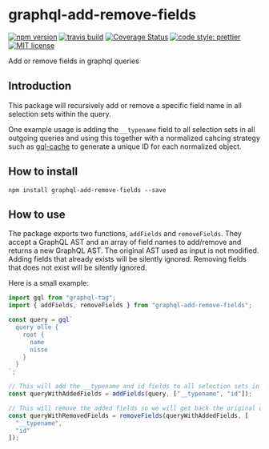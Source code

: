 # graphql-add-remove-fields

[![npm version][version-image]][version-url]
[![travis build][travis-image]][travis-url]
[![Coverage Status][coveralls-image]][coveralls-url]
[![code style: prettier][prettier-image]][prettier-url]
[![MIT license][license-image]][license-url]

Add or remove fields in graphql queries

## Introduction

This package will recursively add or remove a specific field name in all selection sets within the query.

One example usage is adding the `__typename` field to all selection sets in all outgoing queries and using this together with a normalized cahcing strategy such as [gql-cache](https://www.npmjs.com/package/gql-cache) to generate a unique ID for each normalized object.

## How to install

```
npm install graphql-add-remove-fields --save
```

## How to use

The package exports two functions, `addFields` and `removeFields`. They accept a GraphQL AST and an array of field names to add/remove and returns a new GraphQL AST. The original AST used as input is not modified. Adding fields that already exists will be silently ignored. Removing fields that does not exist will be silently ignored.

Here is a small example:

```js
import gql from "graphql-tag";
import { addFields, removeFields } from "graphql-add-remove-fields";

const query = gql`
  query olle {
    root {
      name
      nisse
    }
  }
`;

// This will add the __typename and id fields to all selection sets in the query
const queryWithAddedFields = addFields(query, ["__typename", "id"]);

// This will remove the added fields so we will get back the original query
const queryWithRemovedFields = removeFields(queryWithAddedFields, [
  "__typename",
  "id"
]);
```

[version-image]: https://img.shields.io/npm/v/graphql-add-remove-fields.svg?style=flat
[version-url]: https://www.npmjs.com/package/graphql-add-remove-fields
[travis-image]: https://travis-ci.org/dividab/graphql-add-remove-fields.svg?branch=master&style=flat
[travis-url]: https://travis-ci.org/dividab/graphql-add-remove-fields
[coveralls-image]: https://coveralls.io/repos/github/dividab/graphql-add-remove-fields/badge.svg?branch=master
[coveralls-url]: https://coveralls.io/github/dividab/graphql-add-remove-fields?branch=master
[license-image]: https://img.shields.io/github/license/dividab/graphql-add-remove-fields.svg?style=flat
[license-url]: https://opensource.org/licenses/MIT
[prettier-image]: https://img.shields.io/badge/code_style-prettier-ff69b4.svg?style=flat
[prettier-url]: https://github.com/prettier/prettier
